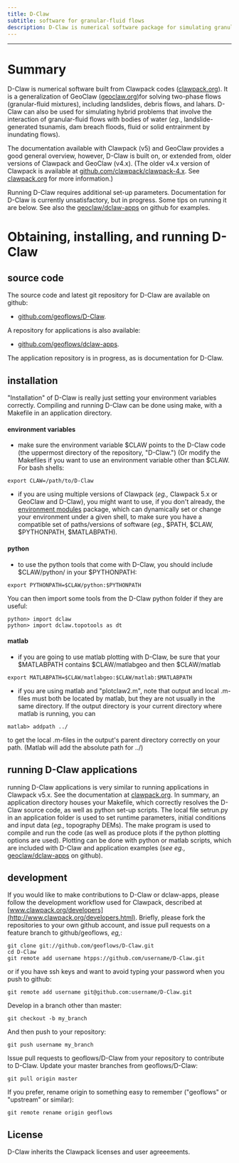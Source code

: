 ```yaml
---
title: D-Claw
subtitle: software for granular-fluid flows
description: D-Claw is numerical software package for simulating granular-fluid flows, such as landslides, debris flows, and lahars. D-Claw is an extension of the Clawpack codes (www.clawpack.org)
---
```


---

# Summary

D-Claw is numerical software built from Clawpack codes ([clawpack.org](http://www.clawpack.org)). It is a generalization of GeoClaw ([geoclaw.org](http://www.geoclaw.org))for solving two-phase flows (granular-fluid mixtures), including landslides, debris flows, and lahars. D-Claw can also be used for simulating hybrid problems that involve the interaction of granular-fluid flows with bodies of water (*eg.*, landslide-generated tsunamis, dam breach floods, fluid or solid entrainment by inundating flows).

The documentation available with Clawpack (v5) and GeoClaw provides a good general overview, however, D-Claw is built on, or extended from, older versions of Clawpack and GeoClaw (v4.x). (The older v4.x version of Clawpack is available at [github.com/clawpack/clawpack-4.x](https://github.com/clawpack/clawpack4.x). See [clawpack.org](http://www.clawpack.org) for more information.) 

Running D-Claw requires additional set-up parameters. Documentation for D-Claw is currently unsatisfactory, but in progress. Some tips on running it are below. See also the [geoclaw/dclaw-apps](https://github.com/geoclaw/dclaw-apps) on github for examples.


# Obtaining, installing, and running D-Claw

## source code

The source code and latest git repository for D-Claw are available on github:

* [github.com/geoflows/D-Claw](https://github.com/geoflows/D-Claw).

A repository for applications is also available:

* [github.com/geoflows/dclaw-apps](https://github.com/geoflows/dclaw-apps).

The application repository is in progress, as is documentation for D-Claw. 

## installation

"Installation" of D-Claw is really just setting your environment variables correctly. Compiling and running D-Claw can be done using make, with a Makefile in an application directory.  

#### environment variables

* make sure the environment variable $CLAW points to the D-Claw code (the uppermost directory of the repository, "D-Claw.") (Or modify the Makefiles if you want to use an environment variable other than $CLAW. For bash shells:
```
export CLAW=/path/to/D-Claw
```

* if you are using multiple versions of Clawpack (*eg.,* Clawpack 5.x or GeoClaw and D-Claw), you might want to use, if you don't already, the [environment modules](http://modules.sourceforge.net/) package, which can dynamically set or change your environment under a given shell, to make sure you have a compatible set of paths/versions of software (*eg.*, $PATH, $CLAW, $PYTHONPATH, $MATLABPATH).

#### python
* to use the python tools that come with D-Claw, you should include $CLAW/python/ in your $PYTHONPATH:
```
export PYTHONPATH=$CLAW/python:$PYTHONPATH
```
You can then import some tools from the D-Claw python folder if they are useful:  
```
python> import dclaw
python> import dclaw.topotools as dt 
```  

#### matlab
* if you are going to use matlab plotting with D-Claw, be sure that your $MATLABPATH contains $CLAW/matlabgeo and then $CLAW/matlab
```
export MATLABPATH=$CLAW/matlabgeo:$CLAW/matlab:$MATLABPATH
```
* if you are using matlab and "plotclaw2.m", note that output and local .m-files must both be located by matlab, but they are not usually in the same directory. If the output directory is your current directory where matlab is running, you can
```
matlab> addpath ../
```
to get the local .m-files in the output's parent directory correctly on your path. (Matlab will add the absolute path for ../)

## running D-Claw applications

running D-Claw applications is very similar to running applications in Clawpack v5.x. See the documentation at [clawpack.org](http://www.clawpack.org). In summary, an application directory houses your Makefile, which correctly resolves the D-Claw source code, as well as python set-up scripts. The local file setrun.py in an application folder is used to set runtime parameters, initial conditions and input data (*eg.,* topography DEMs). The make program is used to compile and run the code (as well as produce plots if the python plotting options are used). Plotting can be done with python or matlab scripts, which are included with D-Claw and application examples (*see* *eg.,* [geoclaw/dclaw-apps](https://github.com/geoclaw/dclaw-apps) on github).


## development

If you would like to make contributions to D-Claw or dclaw-apps, please follow the development workflow used for Clawpack, described at [www.clawpack.org/developers](http://www.clawpack.org/developers.html). Briefly, please fork the repositories to your own github account, and issue pull requests on a feature branch to github/geoflows, *eg,*:

```
git clone git://github.com/geoflows/D-Claw.git
cd D-Claw
git remote add username htpps://github.com/username/D-Claw.git
```
or if you have ssh keys and want to avoid typing your password when you push to github:

```
git remote add username git@github.com:username/D-Claw.git
```
Develop in a branch other than master:
```
git checkout -b my_branch
```
And then push to your repository:
```
git push username my_branch
```
Issue pull requests to geoflows/D-Claw from your repository to contribute to D-Claw. Update your master branches from geoflows/D-Claw:
```
git pull origin master
```
If you prefer, rename origin to something easy to remember ("geoflows" or "upstream" or similar):
```
git remote rename origin geoflows
```

## License

D-Claw inherits the Clawpack licenses and user agreeements. 